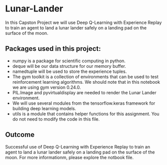 # Lunar-Lander
In this Capston Project we will use Deep Q-Learning with Experience Replay to train an agent to land a lunar lander safely on a landing pad on the surface of the moon.<br />

## Packages used in this project:
- numpy is a package for scientific computing in python.
- deque will be our data structure for our memory buffer.
- namedtuple will be used to store the experience tuples.
- The gym toolkit is a collection of environments that can be used to test reinforcement learning algorithms. We should note that in this notebook we are using gym version 0.24.0.
- PIL.Image and pyvirtualdisplay are needed to render the Lunar Lander environment.
- We will use several modules from the tensorflow.keras framework for building deep learning models.
- utils is a module that contains helper functions for this assignment. You do not need to modify the code in this file.

## Outcome
Successful use of Deep Q-Learning with Experience Replay to train an agent to land a lunar lander safely on a landing pad on the surface of the moon. For more informationm, please explore the notbook file.

